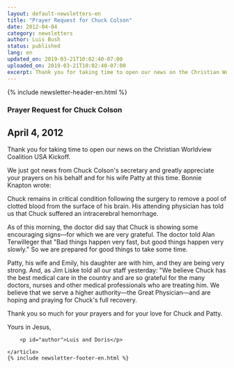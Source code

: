 ```yaml
---
layout: default-newsletters-en
title: "Prayer Request for Chuck Colson"
date: 2012-04-04
category: newsletters
author: Luis Bush
status: published
lang: en
updated_on: 2019-03-21T10:02:40-07:00
uploaded_on: 2019-03-21T10:02:40-07:00
excerpt: Thank you for taking time to open our news on the Christian Worldview Coalition USA Kickoff. We just got news from Chuck Colson's secretary and greatly appreciate your prayers on his behalf and for his wife Patty at this time. Bonnie Knapton wrote...
---
```

<article class="document-container" data-publication-date="{{page.date}}" data-uploaded-on="{{page.uploaded_on}}" data-updated-on="{{page.updated_on}}" data-category="{{page.category}}">
<div id="newsletter">
{% include newsletter-header-en.html %}
	<article>
	    <h1>Prayer Request for Chuck Colson</h1>
		<h2 id="article-date"><time datetime="2012-04-04">April 4, 2012</time></h2>
		<p id="first-paragraph">Thank you for taking time to open our news on the Christian Worldview Coalition USA Kickoff.</p>
		<p>We just got news from Chuck Colson's secretary and greatly appreciate your prayers on his behalf and for his wife Patty at this time. Bonnie Knapton wrote:</p>
		<p>Chuck remains in critical condition following the surgery to remove a pool of clotted blood from the surface of his brain. His attending physician has told us that Chuck suffered an intracerebral hemorrhage.</p>
		<p>As of this morning, the doctor did say that Chuck is showing some encouraging signs—for which we are very grateful. The doctor told Alan Terwilleger that "Bad things happen very fast, but good things happen very slowly." So we are prepared for good things to take some time.</p>
		<p>Patty, his wife and Emily, his daughter are with him, and they are being very strong. And, as Jim Liske told all our staff yesterday: "We believe Chuck has the best medical care in the country and are so grateful for the many doctors, nurses and other medical professionals who are treating him. We believe that we serve a higher authority—the Great Physician—and are hoping and praying for Chuck's full recovery.</p>
		<p>Thank you so much for your prayers and for your love for Chuck and Patty.</p>
		<p>Yours in Jesus,</p>

		<p id="author">Luis and Doris</p>

	</article>
	{% include newsletter-footer-en.html %}
</div>
</article>
